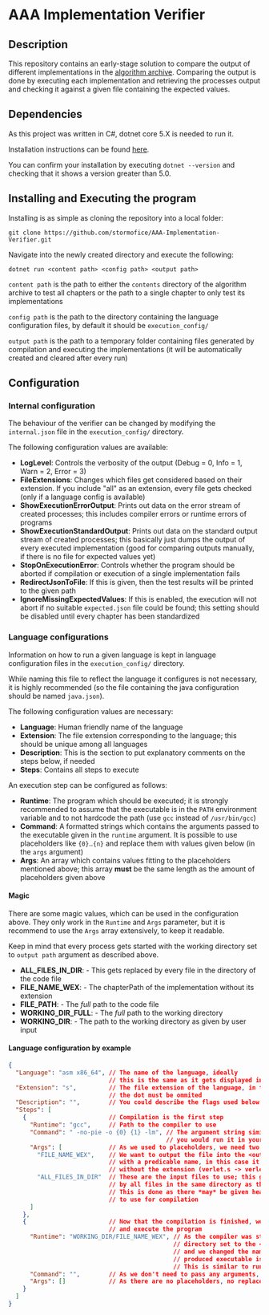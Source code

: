 # AAA Implementation Verifier

## Description
This repository contains an early-stage solution to compare the output of different implementations in the [algorithm archive](https://github.com/algorithm-archivists/algorithm-archive).
Comparing the output is done by executing each implementation and retrieving the processes output and checking it against a given file containing the expected values.

## Dependencies
As this project was written in C#, dotnet core 5.X is needed to run it.

Installation instructions can be found [here](https://docs.microsoft.com/en-us/dotnet/core/install/).

You can confirm your installation by executing ``dotnet --version`` and checking that it shows a version greater than 5.0.

## Installing and Executing the program

Installing is as simple as cloning the repository into a local folder:

``git clone https://github.com/stormofice/AAA-Implementation-Verifier.git``

Navigate into the newly created directory and execute the following:

``dotnet run <content path> <config path> <output path>``

``content path`` is the path to either the ``contents`` directory of the algorithm archive to test all chapters or the path to a single chapter to only test its implementations

``config path`` is the path to the directory containing the language configuration files, by default it should be ``execution_config/``

``output path`` is the path to a temporary folder containing files generated by compilation and executing the implementations (it will be automatically created and cleared after every run)

## Configuration

### Internal configuration

The behaviour of the verifier can be changed by modifying the ``internal.json`` file in the ``execution_config/`` directory.

The following configuration values are available:
* **LogLevel**: Controls the verbosity of the output (Debug = 0, Info = 1, Warn = 2, Error = 3)
* **FileExtensions**: Changes which files get considered based on their extension. If you include "all" as an extension, every file gets checked (only if a language config is available)
* **ShowExecutionErrorOutput**: Prints out data on the error stream of created processes; this includes compiler errors or runtime errors of programs
* **ShowExecutionStandardOutput**: Prints out data on the standard output stream of created processes; this basically just dumps the output of every executed implementation (good for comparing outputs manually, if there is no file for expected values yet)
* **StopOnExecutionError**: Controls whether the program should be aborted if compilation or execution of a single implementation fails
* **RedirectJsonToFile**: If this is given, then the test results will be printed to the given path
* **IgnoreMissingExpectedValues**: If this is enabled, the execution will not abort if no suitable ``expected.json`` file could be found; this setting should be disabled until every chapter has been standardized

### Language configurations

Information on how to run a given language is kept in language configuration files in the ``execution_config/`` directory.

While naming this file to reflect the language it configures is not necessary, it is highly recommended (so the file containing the java configuration should be named ``java.json``).

The following configuration values are necessary:
* **Language**: Human friendly name of the language
* **Extension**: The file extension corresponding to the language; this should be unique among all languages
* **Description**: This is the section to put explanatory comments on the steps below, if needed
* **Steps**: Contains all steps to execute

An execution step can be configured as follows:
* **Runtime**: The program which should be executed; it is strongly recommended to assume that the executable is in the ``PATH`` environment variable and to not hardcode the path (use ``gcc`` instead of ``/usr/bin/gcc``)
* **Command**: A formatted strings which contains the arguments passed to the executable given in the ``runtime`` argument. It is possible to use placeholders like ``{0}``..``{n}`` and replace them with values given below (in the ``args`` argument)
* **Args**: An array which contains values fitting to the placeholders mentioned above; this array **must** be the same length as the amount of placeholders given above

#### Magic
There are some magic values, which can be used in the configuration above. They only work in the ``Runtime`` and ``Args`` parameter, but it is recommend to use the ``Args`` array extensively, to keep it readable.

Keep in mind that every process gets started with the working directory set to ``output path`` argument as described above.

* **ALL_FILES_IN_DIR**: - This gets replaced by every file in the directory of the code file
* **FILE_NAME_WEX**: - The chapterPath of the implementation without its extension
* **FILE_PATH**: - The *full* path to the code file
* **WORKING_DIR_FULL**: - The *full* path to the working directory
* **WORKING_DIR**: - The path to the working directory as given by user input

#### Language configuration by example
````json
{
  "Language": "asm x86_64", // The name of the language, ideally 
                            // this is the same as it gets displayed in the AAA
  "Extension": "s",         // The file extension of the language, in this case "s"; 
                            // the dot must be ommited
  "Description": "",        // You could describe the flags used below here
  "Steps": [
    {                       // Compilation is the first step
      "Runtime": "gcc",     // Path to the compiler to use
      "Command": " -no-pie -o {0} {1} -lm", // The argument string similar to how
                                            // you would run it in your terminal
      "Args": [             // As we used to placeholders, we need two arguments
        "FILE_NAME_WEX",    // We want to output the file into the <output path> directory
                            // with a predicable name, in this case it's the file name
                            // without the extension (verlet.s -> verlet)
        "ALL_FILES_IN_DIR"  // These are the input files to use; this gets replaced
                            // by all files in the same directory as the original asm file.
                            // This is done as there *may* be given headers or object files
                            // to use for compilation
      ]
    },
    {                       // Now that the compilation is finished, we can go ahead 
                            // and execute the program
      "Runtime": "WORKING_DIR/FILE_NAME_WEX", // As the compiler was started with its working
                                              // directory set to the <output path> directory
                                              // and we changed the name, we know where the
                                              // produced executable is
                                              // This is similar to runnig ./verlet in your terminal
      "Command": "",        // As we don't need to pass any arguments, this can stay empty
      "Args": []            // As there are no placeholders, no replacements are needed
    }
  ]
}
````